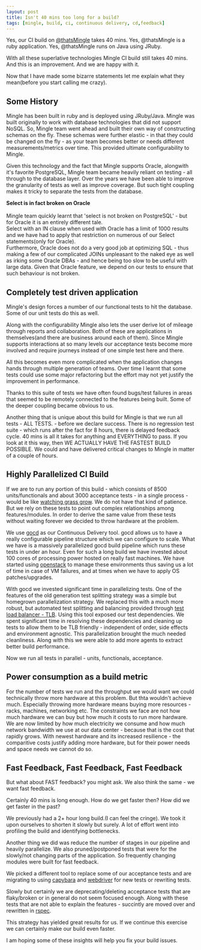 ```yaml
---
layout: post
title: Isn't 40 mins too long for a build?
tags: [mingle, build, ci, continuous delivery, cd,feedback]
---
```


Yes, our CI build on [@thatsMingle](https://twitter.com/thatsmingle) takes 40 mins.
Yes, @thatsMingle is a ruby application. Yes, @thatsMingle runs on Java using JRuby.

With all these superlative technologies Mingle CI build still takes 40 mins. And this is an improvement. And we are happy with it.

Now that I have made some bizarre statements let me explain what they mean(before you start calling me crazy).

<!--more-->

## Some History

Mingle has been built in ruby and is deployed using JRuby/Java. Mingle was built originally to work with database technologies that did not support NoSQL. So, Mingle team went ahead and built their own way of constructing schemas on the fly. These schemas were further elastic - in that they could be changed on the fly - as your team becomes better or needs different measurements/metrics over time. This provided ultimate configurability to Mingle.

Given this technology and the fact that Mingle supports Oracle, alongwith it's favorite PostgreSQL, Mingle team became heavily reliant on testing - all through to the database layer.
Over the years we have been able to improve the granularity of tests as well as improve coverage. But such tight coupling makes it tricky to separate the tests from the database.

<div class="inset">
<b>Select is in fact broken on Oracle</b>
<br/>
<br/>
Mingle team quickly learnt that 'select is not broken on PostgreSQL' - but for Oracle it is an entirely different tale.
<br/>
Select with an IN clause when used with Oracle has a limit of 1000 results and we have had to apply that restriction on numerous of our Select statements(only for Oracle).
<br/>
Furthermore, Oracle does not do a very good job at optimizing SQL - thus making a few of our complicated JOINs unpleasant to the naked eye as well as irking some Oracle DBAs - and hence being too slow to be useful with large data. Given that Oracle feature, we depend on our tests to ensure that such behaviour is not broken.
</div>

## Completely test driven application

Mingle's design forces a number of our functional tests to hit the database. Some of our unit tests do this as well.

Along with the configurability Mingle also lets the user derive lot of mileage through reports and collaboration. Both of these are applications in themselves(and there are business around each of them). Since Mingle supports interactions at so many levels our acceptance tests become more involved and require journeys instead of one simple test here and there.

All this becomes even more complicated when the application changes hands through multiple generation of teams. Over time I learnt that some tests could use some major refactoring but the effort may not yet justify the improvement in performance.

Thanks to this suite of tests we have often found bugs/test failures in areas that seemed to be remotely connected to the features being built. Some of the deeper coupling became obvious to us.

Another thing that is unique about this build for Mingle is that we run all tests - ALL TESTS. - before we declare success. There is no regression test suite - which runs after the fact for 8 hours, there is delayed feedback cycle. 40 mins is all it takes for anything and EVERYTHING to pass. If you look at it this way, then WE ACTUALLY HAVE THE FASTEST BUILD POSSIBLE. We could and have delivered critical changes to Mingle in matter of a couple of hours.

## Highly Parallelized CI Build

If we are to run any portion of this build - which consists of 8500 units/functionals and about 3000 acceptance tests - in a single process - would be like [watching grass grow](http://www.watching-grass-grow.com/). We do not have that kind of patience. But we rely on these tests to point out complex relationships among features/modules. In order to derive the same value from these tests without waiting forever we decided to throw hardware at the problem.

We use [gocd](http://www.go.cd/) as our Continuous Delivery tool. gocd allows us to have a really configurable pipeline structure which we can configure to scale. What we have is a massively parallelized gocd build pipeline which runs these tests in under an hour. Even for such a long build we have invested about 100 cores of processing power hosted on really fast machines. We have started using [openstack](https://www.openstack.org/) to manage these environments thus saving us a lot of time in case of VM failures, and at times when we have to apply OS patches/upgrades.

With gocd we invested significant time in parallelizing tests. One of the features of the old generation test splitting strategy was a simple but homegrown parallelization strategy. We replaced this with a much more robust, but automated test splitting and balancing provided through [test load balancer - TLB](http://test-load-balancer.github.io/). Using this tool exposed our test dependencies. We spent significant time in resolving these dependencies and cleaning up tests to allow them to be TLB friendly - independent of order, side effects and environment agnostic. This parallelization brought the much needed cleanliness. Along with this we were able to add more agents to extract better build performance.

Now we run all tests in parallel - units, functionals, acceptance.

## Power consumption as a build metric

For the number of tests we run and the throughput we would want we could technically throw more hardware at this problem. But thta wouldn't achieve much. Especially throwing more hardware means buying more resources - racks, machines, networking etc. The constraints we face are not how much hardware we can buy but how much it costs to run more hardware. We are now limited by how much electricity we consume and how much network bandwidth we use at our data center - because that is the cost that rapidly grows. With newest hardware and its increased resilience - the comparitive costs justify adding more hardware, but for their power needs and space needs we cannot do so.

## Fast Feedback, Fast Feedback, Fast Feedback

But what about FAST feedback? you might ask. We also think the same - we want fast feedback.

Certainly 40 mins is long enough. How do we get faster then? How did we get faster in the past?

We previously had a 2+ hour long build.(I can feel the cringe). We took it upon ourselves to shorten it slowly but surely.
A lot of effort went into profiling the build and identifying bottlenecks.

Another thing we did was reduce the number of stages in our pipeline and heavily parallelize. We also pruned/postponed tests that were for the slowly/not changing parts of the application. So frequently changing modules were built for fast feedback.

We picked a different tool to replace some of our acceptance tests and are migrating to using [capybara](https://rubygems.org/gems/capybara) and [webdriver](http://docs.seleniumhq.org/projects/webdriver/) for new tests or rewriting tests.

Slowly but certainly we are deprecating/deleting acceptance tests that are flaky/broken or in general do not seem focused enough. Along with these tests that are not able to explain the features - succintly are moved over and rewritten in [rspec](http://rspec.info/).

This strategy has yielded great results for us. If we continue this exercise we can certainly make our build even faster.

I am hoping some of these insights will help you fix your build issues.

